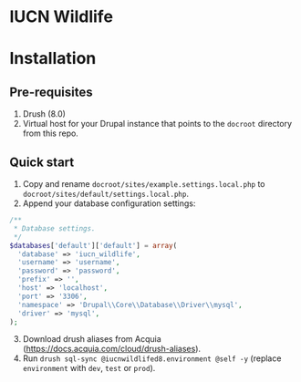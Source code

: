 # IUCN Wildlife

# Installation

## Pre-requisites

1. Drush (8.0)
2. Virtual host for your Drupal instance that points to the `docroot` directory from this repo.

## Quick start

1. Copy and rename `docroot/sites/example.settings.local.php` to `docroot/sites/default/settings.local.php`.
2. Append your database configuration settings:

  ```php
  /**
   * Database settings.
   */
  $databases['default']['default'] = array(
    'database' => 'iucn_wildlife',
    'username' => 'username',
    'password' => 'password',
    'prefix' => '',
    'host' => 'localhost',
    'port' => '3306',
    'namespace' => 'Drupal\\Core\\Database\\Driver\\mysql',
    'driver' => 'mysql',
  );
  ```

3. Download drush aliases from Acquia (https://docs.acquia.com/cloud/drush-aliases).
4. Run `drush sql-sync @iucnwildlifed8.environment @self -y` (replace `environment` with `dev`, `test` or `prod`).
